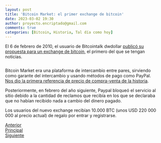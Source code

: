 ```yaml
---
layout: post
title: 'Bitcoin Market: el primer exchange de bitcoin'
date: 2023-03-02 19:30
author: proyecto.encriptado@gmail.com
comments: true
categories: [Bitcoin, Historia, Tal día como hoy]
---
```

<!-- wp:paragraph {"style":{"elements":{"link":{"color":{"text":"#0745e3"}}}}} -->
<p class="has-link-color">El 6 de febrero de 2010, el usuario de Bitcointalk dwdollar <a href="https://bitcointalk.org/index.php?topic=20.0">publicó su propuesta para un exchange de bitcoin</a>, el primero del que se tengan noticias. </p>
<!-- /wp:paragraph -->

<!-- wp:image {"id":398,"sizeSlug":"large","linkDestination":"none"} -->
<figure class="wp-block-image size-large"><img src="https://proyectobitcoin.com/wp-content/uploads/2023/02/6-febrero-1-1024x244.png" alt="" class="wp-image-398"/></figure>
<!-- /wp:image -->

<!-- wp:paragraph {"style":{"elements":{"link":{"color":{"text":"#0745e3"}}}}} -->
<p class="has-link-color">Bitcoin Market era una plataforma de intercambio entre pares, sirviendo como garante del intercambio y usando métodos de pago como PayPal. <a href="https://www.gemini.com/cryptopedia/crypto-exchanges-early-mt-gox-hack">Nos dio la primera referencia de precio de compra-venta de la historia</a>.</p>
<!-- /wp:paragraph -->

<!-- wp:paragraph -->
<p>Posteriormente, en febrero del año siguiente, Paypal bloqueó el servicio al sitio debido a la cantidad de reclamos que recibía en los que se declaraba que no habían recibido nada a cambio del dinero pagado.</p>
<!-- /wp:paragraph -->

<!-- wp:paragraph -->
<p>Los usuarios del nuevo exchange recibían 10.000 BTC (unos USD 220 000 000 al precio actual) de regalo por entrar y registrarse.</p>
<!-- /wp:paragraph -->

<!-- wp:columns -->
<div class="wp-block-columns"><!-- wp:column -->
<div class="wp-block-column"><!-- wp:buttons {"layout":{"type":"flex"}} -->
<div class="wp-block-buttons"><!-- wp:button {"className":"is-style-outline"} -->
<div class="wp-block-button is-style-outline"><a class="wp-block-button__link wp-element-button" href="https://proyectobitcoin.com/?p=390">Anterior</a></div>
<!-- /wp:button --></div>
<!-- /wp:buttons --></div>
<!-- /wp:column -->

<!-- wp:column -->
<div class="wp-block-column"><!-- wp:buttons {"layout":{"type":"flex","justifyContent":"center"}} -->
<div class="wp-block-buttons"><!-- wp:button {"className":"is-style-outline"} -->
<div class="wp-block-button is-style-outline"><a class="wp-block-button__link wp-element-button" href="https://proyectobitcoin.com/?page_id=272">Principal</a></div>
<!-- /wp:button --></div>
<!-- /wp:buttons --></div>
<!-- /wp:column -->

<!-- wp:column -->
<div class="wp-block-column"><!-- wp:buttons {"layout":{"type":"flex","justifyContent":"right"}} -->
<div class="wp-block-buttons"><!-- wp:button {"className":"is-style-outline"} -->
<div class="wp-block-button is-style-outline"><a class="wp-block-button__link wp-element-button" href="https://proyectobitcoin.com/?p=401">Siguiente </a></div>
<!-- /wp:button --></div>
<!-- /wp:buttons --></div>
<!-- /wp:column --></div>
<!-- /wp:columns -->

